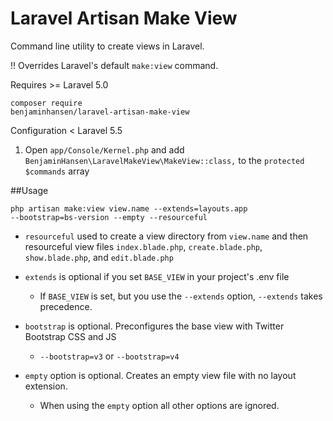 # Laravel Artisan Make View

Command line utility to create views in Laravel.

!! Overrides Laravel's default <code>make:view</code> command.

Requires >= Laravel 5.0

<code>composer require benjaminhansen/laravel-artisan-make-view</code>

Configuration < Laravel 5.5
1. Open <code>app/Console/Kernel.php</code> and add <code>BenjaminHansen\LaravelMakeView\MakeView::class,</code> to the <code>protected $commands</code> array

##Usage

<code>php artisan make:view view.name --extends=layouts.app --bootstrap=bs-version --empty --resourceful</code>

- <code>resourceful</code> used to create a view directory from <code>view.name</code> and then resourceful view files <code>index.blade.php</code>, <code>create.blade.php</code>, <code>show.blade.php</code>, and <code>edit.blade.php</code>

- <code>extends</code> is optional if you set <code>BASE_VIEW</code> in your project's .env file
    - If <code>BASE_VIEW</code> is set, but you use the <code>--extends</code> option, <code>--extends</code> takes precedence.

- <code>bootstrap</code> is optional. Preconfigures the base view with Twitter Bootstrap CSS and JS
    - <code>--bootstrap=v3</code> or <code>--bootstrap=v4</code>

- <code>empty</code> option is optional. Creates an empty view file with no layout extension.
    - When using the <code>empty</code> option all other options are ignored.
